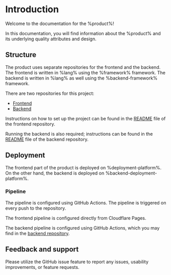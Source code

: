 # Introduction

Welcome to the documentation for the %product%!

In this documentation, you will find information about the %product%
and its underlying quality attributes and design.

## Structure

The product uses separate repositories for the frontend
and the backend. The frontend is written in %lang%
using the %framework% framework.
The backend is written in %lang% as well using the
%backend-framework% framework.

There are two repositories for this project:

* [Frontend](%frontend-repo-url%)
* [Backend](%backend-repo-url%)

Instructions on how to set up the project can be found in the
[README](%frontend-repo-url%/blob/main/README.md) file of the frontend repository.

Running the backend is also required; instructions can be found in the
[README](%backend-repo-url%/blob/main/README.md) file of the backend repository.

## Deployment

The frontend part of the product is deployed on %deployment-platform%.
On the other hand, the backend is deployed on %backend-deployment-platform%.

### Pipeline

The pipeline is configured using GitHub Actions.
The pipeline is triggered on every push to the repository.

The frontend pipeline is configured directly from Cloudflare Pages.

The backend pipeline is configured using GitHub Actions, which you may
find in the [backend repository](%backend-repo-url%/blob/main/.github/workflows/deployment_azure-app-service.yml).

## Feedback and support

Please utilize the GitHub issue feature to report any issues,
usability improvements, or feature requests.

<seealso>
    <category ref="uh">
        <a href="Admin.md" />
        <a href="Authenticating-Logging-In.md" />
        <a href="Loans.md" />
        <a href="Deposits.md" />
        <a href="Profiles.md" />
    </category>
    <category ref="ds">
        <a href="Naming.md" />
        <a href="Comments.md" />
        <a href="Code-Style.md" />
        <a href="Git-Commit-Messages.md" />
    </category>
</seealso>

